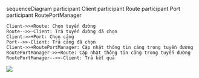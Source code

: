 sequenceDiagram
    participant Client
    participant Route
    participant Port
    participant RoutePortManager

    Client->>+Route: Chọn tuyến đường
    Route-->>-Client: Trả tuyến đường đã chọn
    Client->>+Port: Chọn cảng
    Port-->>-Client: Trả cảng đã chọn
    Client->>+RoutePortManager: Cập nhật thông tin cảng trong tuyến đường
    RoutePortManager->>+Route: Cập nhật thông tin cảng trong tuyến đường
    RoutePortManager-->>-Client: Trả kết quả
[![](https://mermaid.ink/img/pako:eNqtkrFOwzAQQH_F8krzAx66lBUJARPyYjlHYrU5p-55qKp-AgMfwNQZiYEpHRiK-I_8CZdYQVVDO5EhuZzfvctFt5HW5yCVXMEyAlq4dqYIptIo-KpNIGddbZDEbOEAaZy_85FgnL714RzcHd0YNAUEjYlJ8mw6veoJJWZlu39GQXHdNp8ovl6-39v9KxYJ76GM8SwVKvEQ2mY3xjk67ITtZaedus_4bWS5fLB3B3_IE3LJeDod29vmrRZY8oMElYcPFpAb2gkKvrtfGPLIdvx3_lM7nnTOdSSWkWONciIrCJVxOW_JpnNoSSVUoKXiMDdhrqXGLXMmkr9fo5WKQoSJjHVuaNgoqZ7MYsVZXoRH74f37Q9JkQIF?type=png)](https://mermaid.live/edit#pako:eNqtkrFOwzAQQH_F8krzAx66lBUJARPyYjlHYrU5p-55qKp-AgMfwNQZiYEpHRiK-I_8CZdYQVVDO5EhuZzfvctFt5HW5yCVXMEyAlq4dqYIptIo-KpNIGddbZDEbOEAaZy_85FgnL714RzcHd0YNAUEjYlJ8mw6veoJJWZlu39GQXHdNp8ovl6-39v9KxYJ76GM8SwVKvEQ2mY3xjk67ITtZaedus_4bWS5fLB3B3_IE3LJeDod29vmrRZY8oMElYcPFpAb2gkKvrtfGPLIdvx3_lM7nnTOdSSWkWONciIrCJVxOW_JpnNoSSVUoKXiMDdhrqXGLXMmkr9fo5WKQoSJjHVuaNgoqZ7MYsVZXoRH74f37Q9JkQIF)